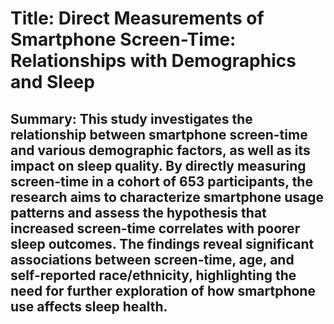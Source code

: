 # Title: Direct Measurements of Smartphone Screen-Time: Relationships with Demographics and Sleep

## Summary: This study investigates the relationship between smartphone screen-time and various demographic factors, as well as its impact on sleep quality. By directly measuring screen-time in a cohort of 653 participants, the research aims to characterize smartphone usage patterns and assess the hypothesis that increased screen-time correlates with poorer sleep outcomes. The findings reveal significant associations between screen-time, age, and self-reported race/ethnicity, highlighting the need for further exploration of how smartphone use affects sleep health.